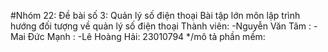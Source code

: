 #Nhóm 22: Đề bài số 3: Quản lý số điện thoại
Bài tập lớn môn lập trình hướng đối tượng về quản lý số điện thoại
Thành viên:
-Nguyễn Văn Tâm :
-Mai Đức Mạnh :
-Lê Hoàng Hải: 23010794
*/mô tả phần mềm:
